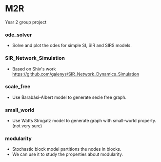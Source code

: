 # M2R
Year 2 group project


### ode_solver
* Solve and plot the odes for simple SI, SIR and SIRS models.

### SIR_Network_Simulation
* Based on Shiv's work https://github.com/galenys/SIR_Network_Dynamics_Simulation

### scale_free
* Use Barabási-Albert model to generate secle free graph.

### small_world
* Use Watts Strogatz model to generate graph with small-world property. (not very sure)

### modularity
* Stochastic block model partitions the nodes in blocks.
* We can use it to study the properties about modularity.
